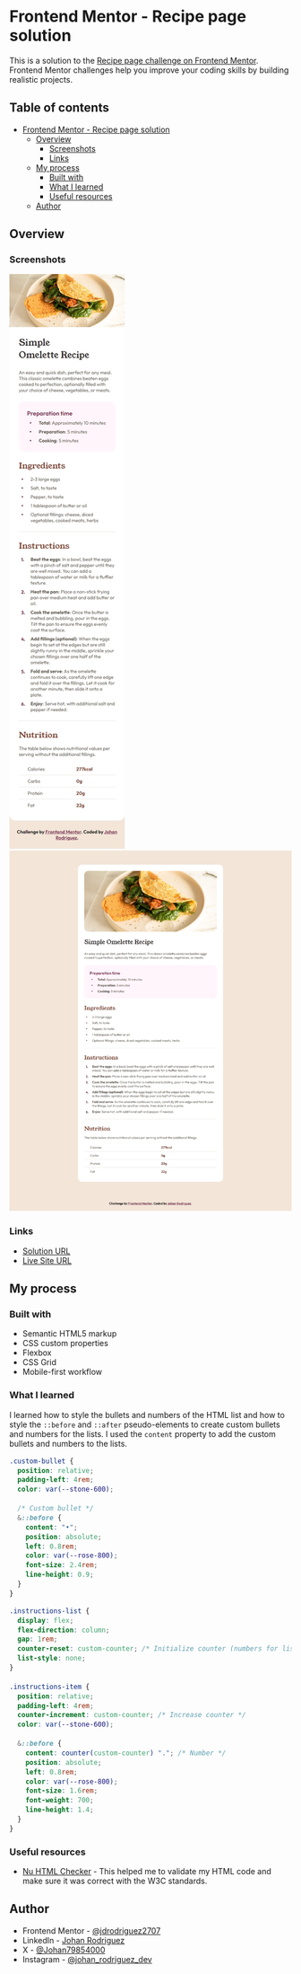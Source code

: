 # Frontend Mentor - Recipe page solution

This is a solution to the [Recipe page challenge on Frontend Mentor](https://www.frontendmentor.io/challenges/recipe-page-KiTsR8QQKm). Frontend Mentor challenges help you improve your coding skills by building realistic projects.

## Table of contents

- [Frontend Mentor - Recipe page solution](#frontend-mentor---recipe-page-solution)
  - [Overview](#overview)
    - [Screenshots](#screenshots)
    - [Links](#links)
  - [My process](#my-process)
    - [Built with](#built-with)
    - [What I learned](#what-i-learned)
    - [Useful resources](#useful-resources)
  - [Author](#author)

## Overview

### Screenshots

![Recipe page mobile screenshot](./assets/images/mobile-screenshot.jpeg)
![Recipe page desktop screenshot](./assets/images/desktop-screenshot.jpeg)

### Links

- [Solution URL](https://www.frontendmentor.io/solutions/responsive-and-semantic-recipe-page-EMK06poBYS)
- [Live Site URL](https://jdrodriguez2707.github.io/recipe-page/)

## My process

### Built with

- Semantic HTML5 markup
- CSS custom properties
- Flexbox
- CSS Grid
- Mobile-first workflow

### What I learned

I learned how to style the bullets and numbers of the HTML list and how to style the `::before` and `::after` pseudo-elements to create custom bullets and numbers for the lists. I used the `content` property to add the custom bullets and numbers to the lists.

```css
.custom-bullet {
  position: relative;
  padding-left: 4rem;
  color: var(--stone-600);

  /* Custom bullet */
  &::before {
    content: "•";
    position: absolute;
    left: 0.8rem;
    color: var(--rose-800);
    font-size: 2.4rem;
    line-height: 0.9;
  }
}
```

```css
.instructions-list {
  display: flex;
  flex-direction: column;
  gap: 1rem;
  counter-reset: custom-counter; /* Initialize counter (numbers for list items) */
  list-style: none;
}

.instructions-item {
  position: relative;
  padding-left: 4rem;
  counter-increment: custom-counter; /* Increase counter */
  color: var(--stone-600);

  &::before {
    content: counter(custom-counter) "."; /* Number */
    position: absolute;
    left: 0.8rem;
    color: var(--rose-800);
    font-size: 1.6rem;
    font-weight: 700;
    line-height: 1.4;
  }
}
```

### Useful resources

- [Nu HTML Checker](https://validator.w3.org/nu/) - This helped me to validate my HTML code and make sure it was correct with the W3C standards.

## Author

- Frontend Mentor - [@jdrodriguez2707](https://www.frontendmentor.io/profile/jdrodriguez2707)
- LinkedIn - [Johan Rodriguez](https://www.linkedin.com/in/jdrodriguez2707/)
- X - [@Johan79854000](https://twitter.com/Johan79854000)
- Instagram - [@johan_rodriguez_dev](https://www.instagram.com/johan_rodriguez_dev)
